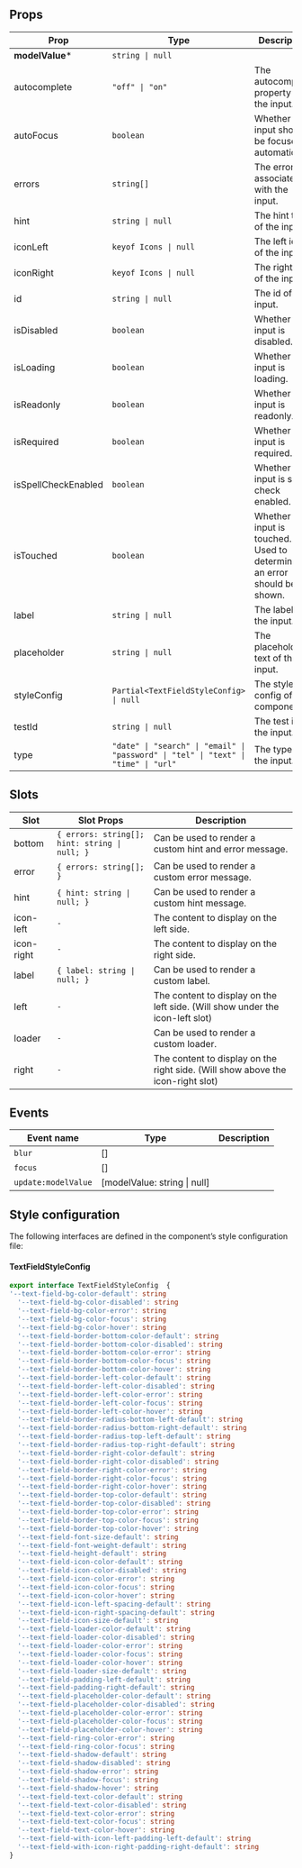 <!-- This file is automatically generated, do not edit manually. -->

## Props

| Prop | Type | Description | Default |
| ---- | ---- | ----------- | ------- |
| **modelValue*** | `string \| null` |  |  |
| autocomplete | `"off" \| "on"` | The autocomplete property of the input. | `"off"` |
| autoFocus | `boolean` | Whether the input should be focused automatically. | `false` |
| errors | `string[]` | The errors associated with the input. | `[]` |
| hint | `string \| null` | The hint text of the input. | `null` |
| iconLeft | `keyof Icons \| null` | The left icon of the input. | `null` |
| iconRight | `keyof Icons \| null` | The right icon of the input. | `null` |
| id | `string \| null` | The id of the input. | `null` |
| isDisabled | `boolean` | Whether the input is disabled. | `false` |
| isLoading | `boolean` | Whether the input is loading. | `false` |
| isReadonly | `boolean` | Whether the input is readonly. | `false` |
| isRequired | `boolean` | Whether the input is required. | `false` |
| isSpellCheckEnabled | `boolean` | Whether the input is spell check enabled. | `false` |
| isTouched | `boolean` | Whether the input is touched. Used to determine if an error should be shown. | `false` |
| label | `string \| null` | The label of the input. | `null` |
| placeholder | `string \| null` | The placeholder text of the input. | `null` |
| styleConfig | `Partial<TextFieldStyleConfig> \| null` | The style config of the component. | `null` |
| testId | `string \| null` | The test id of the input. | `null` |
| type | `"date" \| "search" \| "email" \| "password" \| "tel" \| "text" \| "time" \| "url"` | The type of the input. | `"text"` |


## Slots

| Slot | Slot Props | Description |
| --------- | ---- | ----------- |
| bottom | `{ errors: string[]; hint: string \| null; }` | Can be used to render a custom hint and error message. |
| error | `{ errors: string[]; }` | Can be used to render a custom error message. |
| hint | `{ hint: string \| null; }` | Can be used to render a custom hint message. |
| icon-left | `-` | The content to display on the left side. |
| icon-right | `-` | The content to display on the right side. |
| label | `{ label: string \| null; }` | Can be used to render a custom label. |
| left | `-` | The content to display on the left side. (Will show under the icon-left slot) |
| loader | `-` | Can be used to render a custom loader. |
| right | `-` | The content to display on the right side. (Will show above the icon-right slot) |


## Events

| Event name | Type | Description |
| ---------- | ---- | ----------- |
| `blur` | [] |  |
| `focus` | [] |  |
| `update:modelValue` | [modelValue: string \| null] |  |


## Style configuration

The following interfaces are defined in the component’s style configuration file:

#### TextFieldStyleConfig

```ts
export interface TextFieldStyleConfig  {
'--text-field-bg-color-default': string
  '--text-field-bg-color-disabled': string
  '--text-field-bg-color-error': string
  '--text-field-bg-color-focus': string
  '--text-field-bg-color-hover': string
  '--text-field-border-bottom-color-default': string
  '--text-field-border-bottom-color-disabled': string
  '--text-field-border-bottom-color-error': string
  '--text-field-border-bottom-color-focus': string
  '--text-field-border-bottom-color-hover': string
  '--text-field-border-left-color-default': string
  '--text-field-border-left-color-disabled': string
  '--text-field-border-left-color-error': string
  '--text-field-border-left-color-focus': string
  '--text-field-border-left-color-hover': string
  '--text-field-border-radius-bottom-left-default': string
  '--text-field-border-radius-bottom-right-default': string
  '--text-field-border-radius-top-left-default': string
  '--text-field-border-radius-top-right-default': string
  '--text-field-border-right-color-default': string
  '--text-field-border-right-color-disabled': string
  '--text-field-border-right-color-error': string
  '--text-field-border-right-color-focus': string
  '--text-field-border-right-color-hover': string
  '--text-field-border-top-color-default': string
  '--text-field-border-top-color-disabled': string
  '--text-field-border-top-color-error': string
  '--text-field-border-top-color-focus': string
  '--text-field-border-top-color-hover': string
  '--text-field-font-size-default': string
  '--text-field-font-weight-default': string
  '--text-field-height-default': string
  '--text-field-icon-color-default': string
  '--text-field-icon-color-disabled': string
  '--text-field-icon-color-error': string
  '--text-field-icon-color-focus': string
  '--text-field-icon-color-hover': string
  '--text-field-icon-left-spacing-default': string
  '--text-field-icon-right-spacing-default': string
  '--text-field-icon-size-default': string
  '--text-field-loader-color-default': string
  '--text-field-loader-color-disabled': string
  '--text-field-loader-color-error': string
  '--text-field-loader-color-focus': string
  '--text-field-loader-color-hover': string
  '--text-field-loader-size-default': string
  '--text-field-padding-left-default': string
  '--text-field-padding-right-default': string
  '--text-field-placeholder-color-default': string
  '--text-field-placeholder-color-disabled': string
  '--text-field-placeholder-color-error': string
  '--text-field-placeholder-color-focus': string
  '--text-field-placeholder-color-hover': string
  '--text-field-ring-color-error': string
  '--text-field-ring-color-focus': string
  '--text-field-shadow-default': string
  '--text-field-shadow-disabled': string
  '--text-field-shadow-error': string
  '--text-field-shadow-focus': string
  '--text-field-shadow-hover': string
  '--text-field-text-color-default': string
  '--text-field-text-color-disabled': string
  '--text-field-text-color-error': string
  '--text-field-text-color-focus': string
  '--text-field-text-color-hover': string
  '--text-field-with-icon-left-padding-left-default': string
  '--text-field-with-icon-right-padding-right-default': string
}
```

